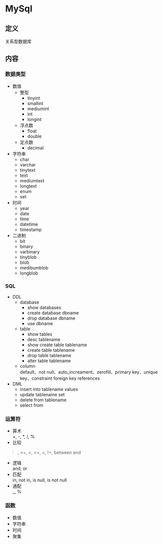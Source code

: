 # MySql #

## 定义 ##
关系型数据库

## 内容 ##
### 数据类型 ###
  - 数值
    - 整型
      - tinyint
      - smallint
      - mediumint
      - int
      - longint
    - 浮点数
      - float
      - double
    - 定点数
      - decimal
  - 字符串
    - char
    - varchar
    - tinytext
    - text
    - mediumtext
    - longtext
    - enum
    - set
  - 时间
    - year
    - date
    - time
    - datetime
    - timestamp
  - 二进制
    - bit
    - binary
    - varbinary
    - tinyblob
    - blob
    - medibumblob
    - longblob

### SQL ###
  - DDL
    - database
      - show databases 
      - create database dbname 
      - drop database dbname
      - use dbname
    - table
      - show tables
      - desc tablename
      - show create table tablename
      - create table tablename
      - drop table tablename
      - alter table tablename
    - column  
      default、not null、auto_increament、zerofill、primary key、unique key、constraint foreign key references
  - DML 
    - insert into tablename values
    - update tablename set 
    - delete from tablename
    - select from 

### 运算符 ###
   - 算术  
   +, -, *, /, %
   - 比较  
   >, >=, <, <=, =, !=, between and
   - 逻辑  
   and, or
   - 匹配  
   in, not in, is null, is not null
   - 通配  
   _, %
### 函数 ###
  - 数值
  - 字符串
  - 时间
  - 聚集
  